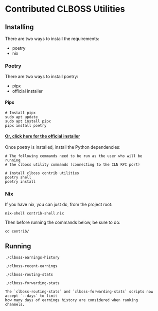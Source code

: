 # Contributed CLBOSS Utilities

## Installing

There are two ways to install the requirements:
- poetry
- nix

### Poetry
There are two ways to install poetry:
- pipx
- official installer

#### Pipx

```
# Install pipx
sudo apt update
sudo apt install pipx
pipx install poetry
```

#### [Or, click here for the official installer](https://python-poetry.org/docs/#installing-with-the-official-installer)

Once poetry is installed, install the Python dependencies:

```
# The following commands need to be run as the user who will be running
# the clboss utility commands (connecting to the CLN RPC port)

# Install clboss contrib utilities
poetry shell
poetry install
```

### Nix
If you have nix, you can just do, from the project root:
```
nix-shell contrib-shell.nix
```

Then before running the commands below, be sure to do:

```
cd contrib/
```

## Running

```
./clboss-earnings-history

./clboss-recent-earnings

./clboss-routing-stats

./clboss-forwarding-stats

The `clboss-routing-stats` and `clboss-forwarding-stats` scripts now accept `--days` to limit
how many days of earnings history are considered when ranking channels.

```

